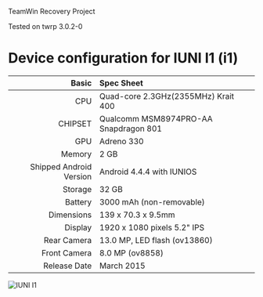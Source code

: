 TeamWin Recovery Project

Tested on twrp 3.0.2-0

Device configuration for IUNI I1 (i1)
=====================================

Basic   | Spec Sheet
-------:|:-------------------------
CPU     | Quad-core 2.3GHz(2355MHz) Krait 400
CHIPSET | Qualcomm MSM8974PRO-AA Snapdragon 801
GPU     | Adreno 330
Memory  | 2 GB
Shipped Android Version | Android 4.4.4 with IUNIOS
Storage | 32 GB
Battery | 3000 mAh (non-removable)
Dimensions | 139 x 70.3 x 9.5mm
Display | 1920 x 1080 pixels 5.2" IPS
Rear Camera  | 13.0 MP, LED flash (ov13860)
Front Camera | 8.0 MP (ov8858)
Release Date | March 2015

![IUNI I1](http://2e.zol-img.com.cn/product/150/786/cepjRdHfsJuQU.jpg)
